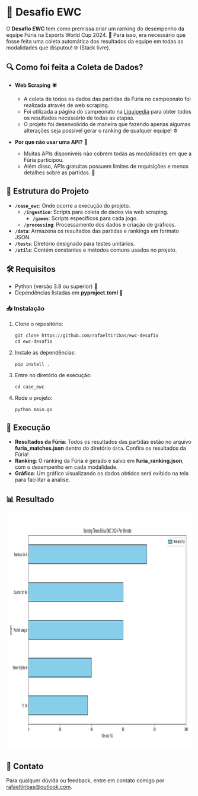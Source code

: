 # 🎯 Desafio EWC

O **Desafio EWC** tem como premissa criar um ranking do desempenho da equipe Fúria na Esports World Cup 2024. 🚀 Para isso, era necessário que fosse feita uma coleta automática dos resultados da equipe em todas as modalidades que disputou! 🌐 (Stack livre).

## 🔍 Como foi feita a Coleta de Dados?

- **Web Scraping** 🕷️
  - A coleta de todos os dados das partidas da Fúria no campeonato foi realizada através de web scraping.
  - Foi utilizada a página do campeonato na [Liquipedia](https://liquipedia.net/esports/Esports_World_Cup/2024) para obter todos os resultados necessário de todas as etapas.
  - O projeto foi desenvolvido de maneira que fazendo apenas algumas alterações seja possível gerar o ranking de qualquer equipe! ⚙️

- **Por que não usar uma API?** 🤔
  - Muitas APIs disponíveis não cobrem todas as modalidades em que a Fúria participou.
  - Além disso, APIs gratuitas possuem limites de requisições e menos detalhes sobre as partidas. 🚫

## 📂 Estrutura do Projeto

- **`/case_ewc`**: Onde ocorre a execução do projeto.
  - **`/ingestion`**: Scripts para coleta de dados via web scraping.
    - **`/games`**: Scripts específicos para cada jogo.
  - **`/processing`**: Processamento dos dados e criação de gráficos.
- **`/data`**: Armazena os resultados das partidas e rankings em formato JSON.
- **`/tests`**: Diretório designado para testes unitários.
- **`/utils`**: Contém constantes e métodos comuns usados no projeto.

## 🛠️ Requisitos

- Python (versão 3.8 ou superior) 🐍
- Dependências listadas em **pyproject.toml** 📜

### 📥 Instalação

1. Clone o repositório:

   ```
   git clone https://github.com/rafaeltiribas/ewc-desafio
   cd ewc-desafio
   ```

2. Instale as dependências:

   ```
   pip install .
   ```

3. Entre no diretório de execução:

   ```
   cd case_ewc
   ```

4. Rode o projeto:

   ```
   python main.go
   ```

## 🚀 Execução

- **Resultados da Fúria**: Todos os resultados das partidas estão no arquivo **furia_matches.json** dentro do diretório `data`. Confira os resultados da Fúria!
- **Ranking**: O ranking da Fúria é gerado e salvo em **furia_ranking.json**, com o desempenho em cada modalidade.
- **Gráfico**: Um gráfico visualizando os dados obtidos será exibido na tela para facilitar a análise.

## 📊 Resultado

<p align="center">
  <img src="chart.png" width="900" height="635" alt="QR Code to join Limos"/>
</p>

## 📧 Contato

Para qualquer dúvida ou feedback, entre em contato comigo por [rafaeltiribas@outlook.com](mailto:rafaeltiribas@outlook.com).
